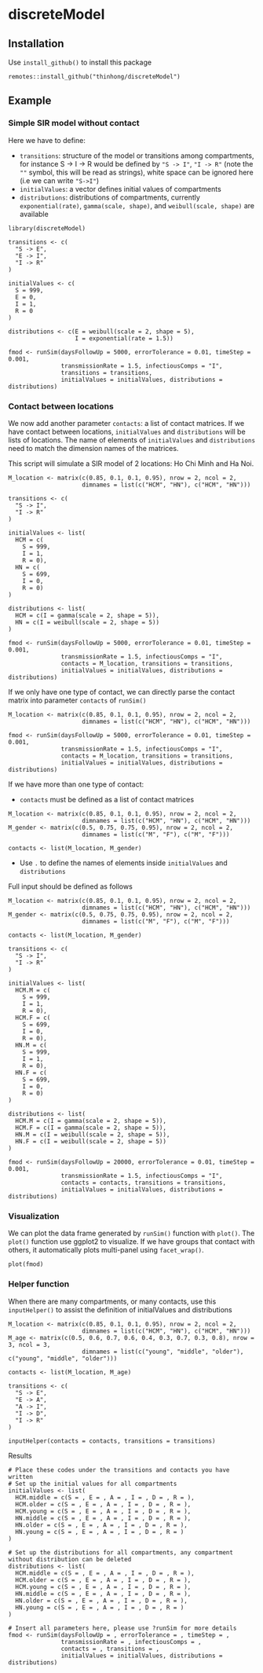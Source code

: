 # discreteModel

## Installation
Use `install_github()` to install this package
```
remotes::install_github("thinhong/discreteModel")
```

## Example
### Simple SIR model without contact
Here we have to define:
* `transitions`: structure of the model or transitions among compartments, for instance S -> I -> R would be defined by `"S -> I"`, `"I -> R"` (note the `""` symbol, this will be read as strings), white space can be ignored here (i.e we can write `"S->I"`)
* `initialValues`: a vector defines initial values of compartments
* `distributions`: distributions of compartments, currently `exponential(rate)`, `gamma(scale, shape)`, and `weibull(scale, shape)` are available
```
library(discreteModel)

transitions <- c(
  "S -> E",
  "E -> I",
  "I -> R"
)

initialValues <- c(
  S = 999,
  E = 0,
  I = 1,
  R = 0
)

distributions <- c(E = weibull(scale = 2, shape = 5), 
                   I = exponential(rate = 1.5))

fmod <- runSim(daysFollowUp = 5000, errorTolerance = 0.01, timeStep = 0.001, 
               transmissionRate = 1.5, infectiousComps = "I", 
               transitions = transitions,
               initialValues = initialValues, distributions = distributions)
```

### Contact between locations
We now add another parameter `contacts`: a list of contact matrices. If we have contact between locations, `initialValues` and `distributions` will be lists of locations. The name of elements of `initialValues` and `distributions` need to match the dimension names of the matrices.

This script will simulate a SIR model of 2 locations: Ho Chi Minh and Ha Noi.
```
M_location <- matrix(c(0.85, 0.1, 0.1, 0.95), nrow = 2, ncol = 2, 
                     dimnames = list(c("HCM", "HN"), c("HCM", "HN")))

transitions <- c(
  "S -> I", 
  "I -> R"
)

initialValues <- list(
  HCM = c(
    S = 999,
    I = 1,
    R = 0),
  HN = c(
    S = 699,
    I = 0,
    R = 0)
)

distributions <- list(
  HCM = c(I = gamma(scale = 2, shape = 5)),
  HN = c(I = weibull(scale = 2, shape = 5))
)

fmod <- runSim(daysFollowUp = 5000, errorTolerance = 0.01, timeStep = 0.001, 
               transmissionRate = 1.5, infectiousComps = "I", 
               contacts = M_location, transitions = transitions,
               initialValues = initialValues, distributions = distributions)
```

If we only have one type of contact, we can directly parse the contact matrix into parameter `contacts` of `runSim()`
```
M_location <- matrix(c(0.85, 0.1, 0.1, 0.95), nrow = 2, ncol = 2, 
                     dimnames = list(c("HCM", "HN"), c("HCM", "HN")))

fmod <- runSim(daysFollowUp = 5000, errorTolerance = 0.01, timeStep = 0.001, 
               transmissionRate = 1.5, infectiousComps = "I", 
               contacts = M_location, transitions = transitions,
               initialValues = initialValues, distributions = distributions)
```

If we have more than one type of contact:
* `contacts` must be defined as a list of contact matrices
```
M_location <- matrix(c(0.85, 0.1, 0.1, 0.95), nrow = 2, ncol = 2, 
                     dimnames = list(c("HCM", "HN"), c("HCM", "HN")))
M_gender <- matrix(c(0.5, 0.75, 0.75, 0.95), nrow = 2, ncol = 2, 
                     dimnames = list(c("M", "F"), c("M", "F")))

contacts <- list(M_location, M_gender)
```
* Use `.` to define the names of elements inside `initialValues` and `distributions`

Full input should be defined as follows
```
M_location <- matrix(c(0.85, 0.1, 0.1, 0.95), nrow = 2, ncol = 2, 
                     dimnames = list(c("HCM", "HN"), c("HCM", "HN")))
M_gender <- matrix(c(0.5, 0.75, 0.75, 0.95), nrow = 2, ncol = 2, 
                     dimnames = list(c("M", "F"), c("M", "F")))

contacts <- list(M_location, M_gender)

transitions <- c(
  "S -> I", 
  "I -> R"
)

initialValues <- list(
  HCM.M = c(
    S = 999,
    I = 1,
    R = 0),
  HCM.F = c(
    S = 699,
    I = 0,
    R = 0),
  HN.M = c(
    S = 999,
    I = 1,
    R = 0),
  HN.F = c(
    S = 699,
    I = 0,
    R = 0)
)

distributions <- list(
  HCM.M = c(I = gamma(scale = 2, shape = 5)),
  HCM.F = c(I = gamma(scale = 2, shape = 5)),
  HN.M = c(I = weibull(scale = 2, shape = 5)),
  HN.F = c(I = weibull(scale = 2, shape = 5))
)

fmod <- runSim(daysFollowUp = 20000, errorTolerance = 0.01, timeStep = 0.001, 
               transmissionRate = 1.5, infectiousComps = "I", 
               contacts = contacts, transitions = transitions,
               initialValues = initialValues, distributions = distributions)
```

### Visualization
We can plot the data frame generated by `runSim()` function with `plot()`. The `plot()` function use ggplot2 to visualize. If we have groups that contact with others, it automatically plots multi-panel using `facet_wrap()`.
```
plot(fmod)
```

### Helper function
When there are many compartments, or many contacts, use this `inputHelper()` to assist the definition of initialValues and distributions
```
M_location <- matrix(c(0.85, 0.1, 0.1, 0.95), nrow = 2, ncol = 2, 
                     dimnames = list(c("HCM", "HN"), c("HCM", "HN")))
M_age <- matrix(c(0.5, 0.6, 0.7, 0.6, 0.4, 0.3, 0.7, 0.3, 0.8), nrow = 3, ncol = 3, 
                     dimnames = list(c("young", "middle", "older"), c("young", "middle", "older")))

contacts <- list(M_location, M_age)

transitions <- c(
  "S -> E", 
  "E -> A",
  "A -> I",
  "I -> D",
  "I -> R"
)

inputHelper(contacts = contacts, transitions = transitions)
```

Results
```
# Place these codes under the transitions and contacts you have written
# Set up the initial values for all compartments
initialValues <- list(
  HCM.middle = c(S = , E = , A = , I = , D = , R = ),
  HCM.older = c(S = , E = , A = , I = , D = , R = ),
  HCM.young = c(S = , E = , A = , I = , D = , R = ),
  HN.middle = c(S = , E = , A = , I = , D = , R = ),
  HN.older = c(S = , E = , A = , I = , D = , R = ),
  HN.young = c(S = , E = , A = , I = , D = , R = )
)

# Set up the distributions for all compartments, any compartment without distribution can be deleted
distributions <- list(
  HCM.middle = c(S = , E = , A = , I = , D = , R = ),
  HCM.older = c(S = , E = , A = , I = , D = , R = ),
  HCM.young = c(S = , E = , A = , I = , D = , R = ),
  HN.middle = c(S = , E = , A = , I = , D = , R = ),
  HN.older = c(S = , E = , A = , I = , D = , R = ),
  HN.young = c(S = , E = , A = , I = , D = , R = )
)

# Insert all parameters here, please use ?runSim for more details
fmod <- runSim(daysFollowUp = , errorTolerance = , timeStep = , 
               transmissionRate = , infectiousComps = , 
               contacts = , transitions = ,
               initialValues = initialValues, distributions = distributions)
```